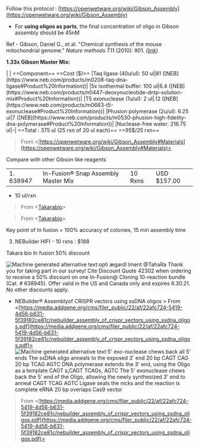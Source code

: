 Follow this protocol : [https://openwetware.org/wiki/Gibson_Assembly](https://openwetware.org/wiki/Gibson_Assembly)
 
- For **using oligos as parts**, the final concentration of oligo in Gibson assembly should be 45nM

Ref - Gibson, Daniel G., et al. "Chemical synthesis of the mouse mitochondrial genome." _Nature methods_ 7.11 (2010): 901. ([link](https://www-nature-com.ezproxy.rice.edu/articles/nmeth.1515#annotations:L7NUjmqjEemEhRtE1kyGKQ))
   

**1.33x Gibson Master Mix:**

|
|
==Component== ==Cost ($)==
|Taq ligase (40u/ul): 50 ul|81 ([NEB](https://www.neb.com/products/m0208-taq-dna-ligase#Product%20Information))|
|5x isothermal buffer: 100 ul|6.4 ([NEB](https://www.neb.com/products/n0447-deoxynucleotide-dntp-solution-mix#Product%20Information))|
|T5 exonuclease (1u/ul): 2 ul|.12 ([NEB](https://www.neb.com/products/m0663-t5-exonuclease#Product%20Information))|
|Phusion polymerase (2u/ul): 6.25 ul|7 ([NEB](https://www.neb.com/products/m0530-phusion-high-fidelity-dna-polymerase#Product%20Information))|
|Nuclease-free water: 216.75 ul|-|
==Total : 375 ul (25 rxn of 20 ul each)== ==95$/25 rxn==
 > From <[https://openwetware.org/wiki/Gibson_Assembly#Materials](https://openwetware.org/wiki/Gibson_Assembly#Materials)>     

Compare with other Gibson like reagents

|   |   |   |   |
|---|---|---|---|
|1. 638947|In-Fusion® Snap Assembly Master Mix|10 Rxns|USD $157.00|

- 10 ul/rxn

> From <[Takarabio](https://www.takarabio.com/products/cloning/in-fusion-cloning/in-fusion-snap-assembly-master-mixes)>  

> From <[Takarabio](https://www.takarabio.com/products/cloning/in-fusion-cloning/in-fusion-snap-assembly-master-mixes)>  

Key point of In fusion = 100% accuracy of colonies, 15 min assembly time

3. NEBuilder HIFI - 10 rxns : $188
       
Takara bio In fusion 50% discount

![Machine generated alternative text:opti ægardl Iment @TahaRa Thank you for taking part in our survey! Cite Discount Quote 42302 when ordering to receive a 50% discount on one In-Fusion@ Cloning 10-reaction bundle (Cat. # 638945). Offer valid in the US and Canada only and expires 6.30.21. No other discounts apply. ](Exported%20image%2020250102022349-0.png)  

- NEBuilder® Assemblyof CRISPR vectors using ssDNA oligos > From <[https://media.addgene.org/cms/filer_public/22/af/22afc724-5419-4d56-b631-5f39182ce81c/nebuilder_assembly_of_crispr_vectors_using_ssdna_oligos.pdf](https://media.addgene.org/cms/filer_public/22/af/22afc724-5419-4d56-b631-5f39182ce81c/nebuilder_assembly_of_crispr_vectors_using_ssdna_oligos.pdf)>   ![Machine generated alternative text:5' exo-nuclease chews back all 5' ends The ssDNA oligo anneals to the exposed 3' end 20 bp CAGT CAG 20 bp TCAG AGTC DNA polymerase extends the 3' end, using the Oligo as a template CAGT s,CAGT TCAGs, AGTC The 5' exonuclease chews back the 5' end of the Oligo, allowing the newly synthesized 3' end to anneal CAGT TCAG AGTC Ligase seals the nicks and the reaction is complete eRNA 20 bp overlaps Cas9 vector ](Exported%20image%2020250102022350-1.png)
 > From <[https://media.addgene.org/cms/filer_public/22/af/22afc724-5419-4d56-b631-5f39182ce81c/nebuilder_assembly_of_crispr_vectors_using_ssdna_oligos.pdf](https://media.addgene.org/cms/filer_public/22/af/22afc724-5419-4d56-b631-5f39182ce81c/nebuilder_assembly_of_crispr_vectors_using_ssdna_oligos.pdf)>